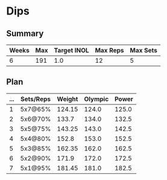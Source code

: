 # Dips

## Summary

Weeks | Max | Target INOL | Max Reps | Max Sets
--- | --- | --- | --- | ---
6 | 191 | 1.0 | 12 | 5

## Plan

 ... | Sets/Reps | Weight | Olympic | Power
--- | --- | --- | --- | ---
1 | 5x7@65% | 124.15 | 124.0 | 125.0
2 | 5x6@70% | 133.7 | 134.0 | 132.5
3 | 5x5@75% | 143.25 | 143.0 | 142.5
4 | 5x4@80% | 152.8 | 153.0 | 152.5
5 | 5x3@85% | 162.35 | 162.0 | 162.5
6 | 5x2@90% | 171.9 | 172.0 | 172.5
7 | 5x1@95% | 181.45 | 181.0 | 182.5
